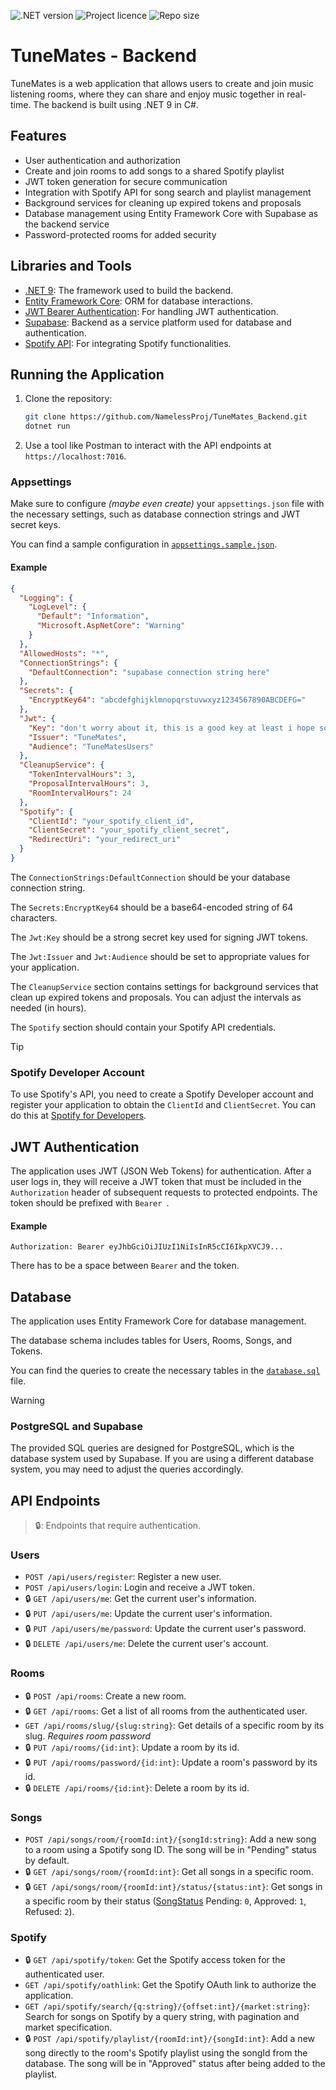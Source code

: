 ﻿![.NET version](https://img.shields.io/badge/.NET_9-512BD4?style=for-the-badge)
![Project licence](https://img.shields.io/github/license/NamelessProj/TuneMates_Backend?style=for-the-badge)
![Repo size](https://img.shields.io/github/repo-size/NamelessProj/TuneMates_Backend?style=for-the-badge)

# TuneMates - Backend
TuneMates is a web application that allows users to create and join music listening rooms, 
where they can share and enjoy music together in real-time. The backend is built using .NET 9 in C#.

## Features
- User authentication and authorization
- Create and join rooms to add songs to a shared Spotify playlist
- JWT token generation for secure communication
- Integration with Spotify API for song search and playlist management
- Background services for cleaning up expired tokens and proposals
- Database management using Entity Framework Core with Supabase as the backend service
- Password-protected rooms for added security

## Libraries and Tools
- [.NET 9](https://dotnet.microsoft.com/en-us/download/dotnet/9.0): The framework used to build the backend.
- [Entity Framework Core](https://docs.microsoft.com/en-us/ef/core/): ORM for database interactions.
- [JWT Bearer Authentication](https://learn.microsoft.com/en-us/aspnet/core/security/authentication/configure-jwt-bearer-authentication?view=aspnetcore-9.0): For handling JWT authentication.
- [Supabase](https://supabase.com/): Backend as a service platform used for database and authentication.
- [Spotify API](https://developer.spotify.com/documentation/web-api/): For integrating Spotify functionalities.

## Running the Application
1. Clone the repository:
   ```bash
   git clone https://github.com/NamelessProj/TuneMates_Backend.git 
   dotnet run
   ```
1. Use a tool like Postman to interact with the API endpoints at `https://localhost:7016`.

### Appsettings
Make sure to configure _(maybe even create)_ your `appsettings.json` file with the necessary settings, such as database connection strings and JWT secret keys.

You can find a sample configuration in [`appsettings.sample.json`](/appsettings.sample.json).

#### Example
```json
{
  "Logging": {
    "LogLevel": {
      "Default": "Information",
      "Microsoft.AspNetCore": "Warning"
    }
  },
  "AllowedHosts": "*",
  "ConnectionStrings": {
    "DefaultConnection": "supabase connection string here"
  },
  "Secrets": {
    "EncryptKey64": "abcdefghijklmnopqrstuvwxyz1234567890ABCDEFG="
  },
  "Jwt": {
    "Key": "don't worry about it, this is a good key at least i hope so",
    "Issuer": "TuneMates",
    "Audience": "TuneMatesUsers"
  },
  "CleanupService": {
    "TokenIntervalHours": 3,
    "ProposalIntervalHours": 3,
    "RoomIntervalHours": 24
  },
  "Spotify": {
    "ClientId": "your_spotify_client_id",
    "ClientSecret": "your_spotify_client_secret",
    "RedirectUri": "your_redirect_uri"
  }
}
```

The `ConnectionStrings:DefaultConnection` should be your database connection string.

The `Secrets:EncryptKey64` should be a base64-encoded string of 64 characters.

The `Jwt:Key` should be a strong secret key used for signing JWT tokens.

The `Jwt:Issuer` and `Jwt:Audience` should be set to appropriate values for your application.

The `CleanupService` section contains settings for background services that clean up expired tokens and proposals. You can adjust the intervals as needed (in hours).

The `Spotify` section should contain your Spotify API credentials.

>[!TIP]
> ### Spotify Developer Account
> To use Spotify's API, you need to create a Spotify Developer account and register your application to obtain the `ClientId` and `ClientSecret`. You can do this at [Spotify for Developers](https://developer.spotify.com/dashboard/applications).

## JWT Authentication
The application uses JWT (JSON Web Tokens) for authentication.
After a user logs in, they will receive a JWT token that must be included in the `Authorization` header of subsequent requests to protected endpoints.
The token should be prefixed with `Bearer `.

#### Example
```http
Authorization: Bearer eyJhbGciOiJIUzI1NiIsInR5cCI6IkpXVCJ9...
```
There has to be a space between `Bearer` and the token.

## Database
The application uses Entity Framework Core for database management.

The database schema includes tables for Users, Rooms, Songs, and Tokens.

You can find the queries to create the necessary tables in the [`database.sql`](/database.sql) file.

>[!WARNING]
> ### PostgreSQL and Supabase
> The provided SQL queries are designed for PostgreSQL, which is the database system used by Supabase. If you are using a different database system, you may need to adjust the queries accordingly.


## API Endpoints
> 🔒: Endpoints that require authentication.
### Users
- `POST /api/users/register`: Register a new user.
- `POST /api/users/login`: Login and receive a JWT token.
- 🔒 `GET /api/users/me`: Get the current user's information.
- 🔒 `PUT /api/users/me`: Update the current user's information.
- 🔒 `PUT /api/users/me/password`: Update the current user's password.
- 🔒 `DELETE /api/users/me`: Delete the current user's account.

### Rooms
- 🔒 `POST /api/rooms`: Create a new room.
- 🔒 `GET /api/rooms`: Get a list of all rooms from the authenticated user.
- `GET /api/rooms/slug/{slug:string}`: Get details of a specific room by its slug. _Requires room password_
- 🔒 `PUT /api/rooms/{id:int}`: Update a room by its id.
- 🔒 `PUT /api/rooms/password/{id:int}`: Update a room's password by its id.
- 🔒 `DELETE /api/rooms/{id:int}`: Delete a room by its id.

### Songs
- `POST /api/songs/room/{roomId:int}/{songId:string}`: Add a new song to a room using a Spotify song ID. The song will be in "Pending" status by default.
- 🔒 `GET /api/songs/room/{roomId:int}`: Get all songs in a specific room.
- 🔒 `GET /api/songs/room/{roomId:int}/status/{status:int}`: Get songs in a specific room by their status ([SongStatus](/DataBase/SongStatus.cs) Pending: `0`, Approved: `1`, Refused: `2`).

### Spotify
- 🔒 `GET /api/spotify/token`: Get the Spotify access token for the authenticated user.
- `GET /api/spotify/oathlink`: Get the Spotify OAuth link to authorize the application.
- `GET /api/spotify/search/{q:string}/{offset:int}/{market:string}`: Search for songs on Spotify by a query string, with pagination and market specification.
- 🔒 `POST /api/spotify/playlist/{roomId:int}/{songId:int}`: Add a new song directly to the room's Spotify playlist using the songId from the database. The song will be in "Approved" status after being added to the playlist.
